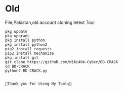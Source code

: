 # Old
File,Pakistan,old account cloning letest Tool
```
pkg update
pkg upgrade
pkg install python
pkg install python2
pip2 install requests
pip2 install mechanize
pkg install git
git clone https://github.com/Niki404-Cyber/BD-CRACK
cd BD-CRACK
python2 BD-CRACK.py

      
💚Thank you For Using My Tools💚

```
